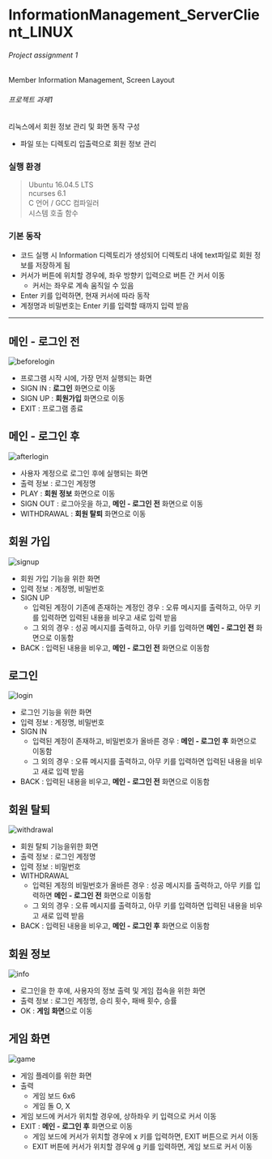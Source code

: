 # InformationManagement_ServerClient_LINUX
###### Project assignment 1
Member Information Management, Screen Layout
###### 프로젝트 과제1
리눅스에서 회원 정보 관리 및 화면 동작 구성
  - 파일 또는 디렉토리 입출력으로 회원 정보 관리
  

### 실행 환경
> Ubuntu 16.04.5 LTS  
ncurses 6.1  
C 언어 / GCC 컴파일러  
시스템 호출 함수

### 기본 동작
- 코드 실행 시 Information 디렉토리가 생성되어 디렉토리 내에 text파일로 회원 정보를 저장하게 됨
- 커서가 버튼에 위치할 경우에, 좌우 방향키 입력으로 버튼 간 커서 이동
  - 커서는 좌우로 계속 움직일 수 있음
- Enter 키를 입력하면, 현재 커서에 따라 동작
- 계정명과 비밀번호는 Enter 키를 입력할 때까지 입력 받음


-------
## 메인 - 로그인 전
![beforelogin](Screenshots/PJ1/main-beforeLogin.JPG)
- 프로그램 시작 시에, 가장 먼저 실행되는 화면
- SIGN IN : **로그인** 화면으로 이동
- SIGN UP : **회원가입** 화면으로 이동
- EXIT : 프로그램 종료

## 메인 - 로그인 후
![afterlogin](Screenshots/PJ1/main-afterLogin.JPG)
- 사용자 계정으로 로그인 후에 실행되는 화면
- 출력 정보 : 로그인 계정명
- PLAY : **회원 정보** 화면으로 이동
- SIGN OUT : 로그아웃을 하고, **메인 - 로그인 전** 화면으로 이동
- WITHDRAWAL : **회원 탈퇴** 화면으로 이동

## 회원 가입
![signup](Screenshots/PJ1/signup.JPG)
- 회원 가입 기능을 위한 화면
- 입력 정보 : 계정명, 비밀번호
- SIGN UP
  - 입력된 계정이 기존에 존재하는 계정인 경우 : 오류 메시지를 출력하고, 아무 키를 입력하면 입력된 내용을 비우고 새로 입력 받음
  - 그 외의 경우 : 성공 메시지를 출력하고, 아무 키를 입력하면 **메인 - 로그인 전** 화면으로 이동함
- BACK : 입력된 내용을 비우고, **메인 - 로그인 전** 화면으로 이동함

## 로그인
![login](Screenshots/PJ1/login.JPG)
- 로그인 기능을 위한 화면
- 입력 정보 : 계정명, 비밀번호
- SIGN IN
  - 입력된 계정이 존재하고, 비밀번호가 올바른 경우 : **메인 - 로그인 후** 화면으로 이동함
  - 그 외의 경우 : 오류 메시지를 출력하고, 아무 키를 입력하면 입력된 내용을 비우고 새로 입력 받음
- BACK : 입력된 내용을 비우고, **메인 - 로그인 전** 화면으로 이동함

## 회원 탈퇴
![withdrawal](Screenshots/PJ1/withdrawal.JPG)
- 회원 탈퇴 기능을위한 화면
- 출력 정보 : 로그인 계정명
- 입력 정보 : 비밀번호
- WITHDRAWAL
  - 입력된 계정의 비밀번호가 올바른 경우 : 성공 메시지를 출력하고, 아무 키를 입력하면 **메인 - 로그인 전** 화면으로 이동함
  - 그 외의 경우 : 오류 메시지를 출력하고, 아무 키를 입력하면 입력된 내용을 비우고 새로 입력 받음
- BACK : 입력된 내용을 비우고, **메인 - 로그인 후** 화면으로 이동함

## 회원 정보
![info](Screenshots/PJ1/info.JPG)
- 로그인을 한 후에, 사용자의 정보 출력 및 게임 접속을 위한 화면
- 출력 정보 : 로그인 계정명, 승리 횟수, 패배 횟수, 승률
- OK : **게임 화면**으로 이동

## 게임 화면
![game](Screenshots/PJ1/game.JPG)
- 게임 플레이를 위한 화면
- 출력
  - 게임 보드 6x6
  - 게임 돌 O, X
- 게임 보드에 커서가 위치할 경우에, 상하좌우 키 입력으로 커서 이동
- EXIT : **메인 - 로그인 후** 화면으로 이동
  - 게임 보드에 커서가 위치할 경우에 x 키를 입력하면, EXIT 버튼으로 커서 이동
  - EXIT 버튼에 커서가 위치할 경우에 g 키를 입력하면, 게임 보드로 커서 이동
